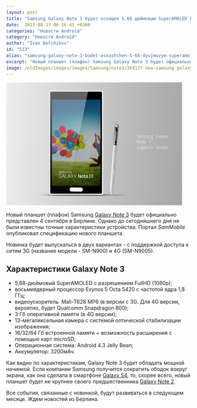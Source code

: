 ```yaml
---
layout: post
title: "Samsung Galaxy Note 3 будет оснащен 5.68 дюймовым SuperAMOLED FullHD экраном"
date:  2013-08-13 06:16:41 +0300
categories: "Новости Android"
category: "Новости Android"
author: "Ivan Belchikov"
id: "513"
alias: "samsung-galaxy-note-3-budet-osnashchen-5-68-dyujmovym-superamoled-fullhd-ekranom"
excerpt: "Новый планшет (плафон) Samsung Galaxy Note 3 будет официально представлен 4 сентября в Берлине. Однако до сегодняшнего дня не были известны точные характеристики устройства. Портал <em>SamMobile</em> опубликовал спецификацию нового планшета."
image: /oldImages/images/images/Samsung/note3/364177-new-samsung-galaxy-note-3.jpg
---
```

<img src="/oldImages/images/images/Samsung/note3/364177-new-samsung-galaxy-note-3.jpg" alt="Galaxy Note 3" />

Новый планшет (плафон) Samsung <a href="index.php?option=com_content&amp;view=article&amp;id=423&amp;catid=8&amp;Itemid=102">Galaxy Note 3</a> будет официально представлен 4 сентября в Берлине. Однако до сегодняшнего дня не были известны точные характеристики устройства. Портал <em>SamMobile</em> опубликовал спецификацию нового планшета.


Новинка будет выпускаться в двух вариантах - с поддержкой доступа к сетям 3G (название модели - SM-N900) и 4G (SM-N9005).

<h2>Характеристики Galaxy Note 3</h2>
<ul>
<li>5,68-дюймовый SuperAMOLED с разрешением FullHD (1080p);</li>
<li>восьмиядерный процессор Exynos 5 Octa 5420 с частотой ядра 1,8 ГГц;</li>
<li>видеоускоритель  Mali-T628 MP6 (в версии с 3G. Для 4G версии, вероятно, будет Qualcomm Snapdragon 800);</li>
<li>3 Гб оперативной памяти (в 4G версии);</li>
<li>13-мегапиксельная камера с системой оптической стабилизации изображения;</li>
<li>16/32/64 Гб встроенной памяти + возможность расширения с помощью карт microSD;</li>
<li>Операционная система: Android 4.3 Jelly Bean;</li>
<li>Аккумулятор: 3200мАч.</li>
</ul>
Как видно по характеристикам, Galaxy Note 3 будет обладать мощной начинкой. Если компании Samsung получится сократить ободок вокруг экрана, как она сделала в смартфоне <a href="index.php?option=com_content&amp;view=article&amp;id=394&amp;catid=8&amp;Itemid=102">Galaxy S4</a>, то, скорее всего, новый планшет будет не крупнее своего предшественника <a href="index.php?option=com_content&amp;view=article&amp;id=212&amp;catid=8&amp;Itemid=102">Galaxy Note 2</a>.

Все события, связанные с новинкой, будут развиваться в следующем месяце. Ждем новостей из Берлина.
